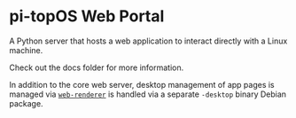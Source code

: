# pi-topOS Web Portal

A Python server that hosts a web application to interact directly with a Linux machine.

Check out the docs folder for more information.

In addition to the core web server, desktop management of app pages is managed via [`web-renderer`](https://github.com/pi-top/web-renderer) is handled via a separate `-desktop` binary Debian package.
